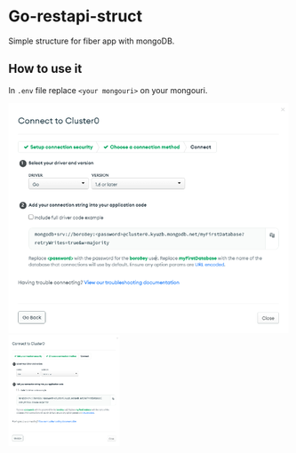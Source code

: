 # Go-restapi-struct

Simple structure for fiber app with mongoDB.

## How to use it

In `.env` file replace `<your mongouri>` on your mongouri.

![](./images/mongouri.png)
<img src="https://github.com/boro8eyy/go-restapi-struct/raw/readme/images/mongouri.png" width="200" height="200">
